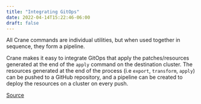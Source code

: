 ```yaml
---
title: "Integrating GitOps"
date: 2022-04-14T15:22:46-06:00
draft: false
---
```

All Crane commands are individual utilities, but when used together in sequence, they form a pipeline.

Crane makes it easy to integrate GitOps that apply the patches/resources generated at the end of the `apply` command on the destination cluster. The resources generated at the end of the process (i.e `export`, `transform`, `apply`) can be pushed to a GitHub repository, and a pipeline can be created to deploy the resources on a cluster on every push.

[Source](https://github.com/konveyor/konveyor.github.io/blob/main/content/former/Crane/Tools/GitOpsIntegration.md)
